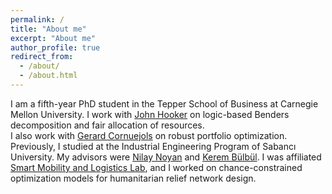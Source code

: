 ```yaml
---
permalink: /
title: "About me"
excerpt: "About me"
author_profile: true
redirect_from: 
  - /about/
  - /about.html
---
```



I am a fifth-year PhD student in the Tepper School of Business at 
Carnegie Mellon University.
I work with 
[John Hooker](http://public.tepper.cmu.edu/jnh/) on logic-based Benders decomposition 
and fair allocation of resources.	
I also work with 
[Gerard Cornuejols](http://www.andrew.cmu.edu/user/gc0v/)
on robust portfolio optimization.	
Previously, I studied at the Industrial Engineering Program of 
Sabancı University. 
My advisors were 
[Nilay Noyan](https://www.linkedin.com/in/nilaynoyan) and
[Kerem Bülbül](https://www.linkedin.com/in/bulbulkerem).
I was affiliated [Smart Mobility and Logistics Lab](http://sml.sabanciuniv.edu/), and
I worked on chance-constrained optimization models for humanitarian 
relief network design. 

